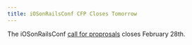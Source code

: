 ```yaml
---
title: iOSonRailsConf CFP Closes Tomorrow
---
```


The iOSonRailsConf [call for proprosals][cfp] closes February 28th.

[cfp]: http://iosonrailsconf.eu/speakers/new

